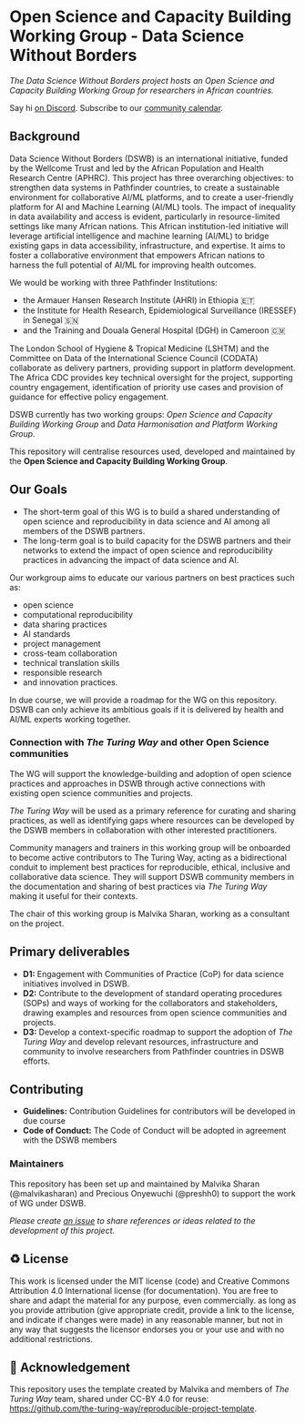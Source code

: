 # Open Science and Capacity Building Working Group - Data Science Without Borders

*The Data Science Without Borders project hosts an Open Science and Capacity Building Working Group for researchers in African countries.*  

Say hi [on Discord](https://discord.com/invite/9Mx2fMjS4g). Subscribe to our [community calendar](https://bit.ly/dswb-community-calendar).

## Background

Data Science Without Borders (DSWB) is an international initiative, funded by the Wellcome Trust and led by the African Population and Health Research Centre (APHRC). This project has three overarching objectives: to strengthen data systems in Pathfinder countries, to create a sustainable environment for collaborative AI/ML platforms, and to create a user-friendly platform for AI and Machine Learning (AI/ML) tools. The impact of inequality in data availability and access is evident, particularly in resource-limited settings like many African nations. This African institution-led initiative will leverage artificial intelligence and machine learning (AI/ML) to bridge existing gaps in data accessibility, infrastructure, and expertise. It aims to foster a collaborative environment that empowers African nations to harness the full potential of AI/ML for improving health outcomes. 

We would be working with three Pathfinder Institutions:

 - the Armauer Hansen Research Institute (AHRI) in Ethiopia 🇪🇹
 - the Institute for Health Research, Epidemiological Surveillance (IRESSEF) in Senegal 🇸🇳
 - and the Training and Douala General Hospital (DGH) in Cameroon 🇨🇲

The London School of Hygiene & Tropical Medicine (LSHTM) and the Committee on Data of the International Science Council (CODATA) collaborate as delivery partners, providing support in platform development. The Africa CDC provides key technical oversight for the project, supporting country engagement, identification of priority use cases and provision of guidance for effective policy engagement. 

DSWB currently has two working groups: *Open Science and Capacity Building Working Group* and *Data Harmonisation and Platform Working Group*.

This repository will centralise resources used, developed and maintained by the **Open Science and Capacity Building Working Group**.

## Our Goals 

- The short-term goal of this WG is to build a shared understanding of open science and reproducibility in data science and AI among all members of the DSWB partners.
- The long-term goal is to build capacity for the DSWB partners and their networks to extend the impact of open science and reproducibility practices in advancing the impact of data science and AI.

Our workgroup aims to educate our various partners on best practices such as:

- open science
- computational reproducibility
- data sharing practices
- AI standards
- project management
- cross-team collaboration
- technical translation skills
- responsible research
- and innovation practices.

In due course, we will provide a roadmap for the WG on this repository. DSWB can only achieve its ambitious goals if it is delivered by health and AI/ML experts working together. 

### Connection with _The Turing Way_ and other Open Science communities

The WG will support the knowledge-building and adoption of open science practices and approaches in DSWB through active connections with existing open science communities and projects.

_The Turing Way_ will be used as a primary reference for curating and sharing practices, as well as identifying gaps where resources can be developed by the DSWB members in collaboration with other interested practitioners.

Community managers and trainers in this working group will be onboarded to become active contributors to The Turing Way, acting as a bidirectional conduit to implement best practices for reproducible, ethical, inclusive and collaborative data science. They will support DSWB community members in the documentation and sharing of best practices via _The Turing Way_ making it useful for their contexts.

The chair of this working group is Malvika Sharan, working as a consultant on the project.

## Primary deliverables

- **D1:** Engagement with Communities of Practice (CoP) for data science initiatives involved in DSWB. 
- **D2:** Contribute to the development of standard operating procedures (SOPs) and ways of working for the collaborators and stakeholders, drawing examples and resources from open science communities and projects.
- **D3:** Develop a context-specific roadmap to support the adoption of _The Turing Way_ and develop relevant resources, infrastructure and community to involve researchers from Pathfinder countries in DSWB efforts.  

## Contributing

- **Guidelines:** Contribution Guidelines for contributors will be developed in due course
- **Code of Conduct:** The Code of Conduct will be adopted in agreement with the DSWB members

### Maintainers

This repository has been set up and maintained by Malvika Sharan (@malvikasharan) and Precious Onyewuchi (@preshh0) to support the work of WG under DSWB.

*Please create [an issue](../../issues) to share references or ideas related to the development of this project.*


♻️ License
---

This work is licensed under the MIT license (code) and Creative Commons Attribution 4.0 International license (for documentation).
You are free to share and adapt the material for any purpose, even commercially.
as long as you provide attribution (give appropriate credit, provide a link to the license,
and indicate if changes were made) in any reasonable manner, but not in any way that suggests the
licensor endorses you or your use and with no additional restrictions.

🤝 Acknowledgement
---

This repository uses the template created by Malvika and members of *The Turing Way* team, shared under CC-BY 4.0 for reuse: https://github.com/the-turing-way/reproducible-project-template.
